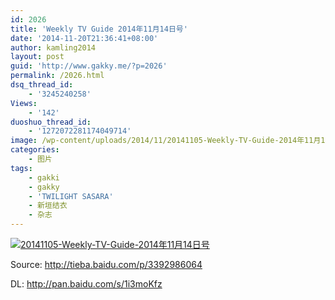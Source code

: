 ```yaml
---
id: 2026
title: 'Weekly TV Guide 2014年11月14日号'
date: '2014-11-20T21:36:41+08:00'
author: kamling2014
layout: post
guid: 'http://www.gakky.me/?p=2026'
permalink: /2026.html
dsq_thread_id:
    - '3245240258'
Views:
    - '142'
duoshuo_thread_id:
    - '1272072281174049714'
image: /wp-content/uploads/2014/11/20141105-Weekly-TV-Guide-2014年11月14日号.jpg
categories:
    - 图片
tags:
    - gakki
    - gakky
    - 'TWILIGHT SASARA'
    - 新垣结衣
    - 杂志
---
```


[![20141105-Weekly-TV-Guide-2014年11月14日号](http://www.yui-aragaki.org/wp-content/uploads/2014/11/20141105-Weekly-TV-Guide-2014年11月14日号.jpg)](http://www.yui-aragaki.org/wp-content/uploads/2014/11/20141105-Weekly-TV-Guide-2014年11月14日号.jpg "20141105-Weekly-TV-Guide-2014年11月14日号")

Source: <http://tieba.baidu.com/p/3392986064>

DL: <http://pan.baidu.com/s/1i3moKfz>